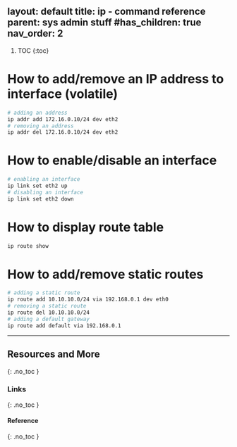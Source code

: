 layout: default
title: ip - command reference
parent: sys admin stuff
#has_children: true
nav_order: 2
---

1. TOC
{:toc}

# How to add/remove an IP address to interface (volatile)
```bash
# adding an address
ip addr add 172.16.0.10/24 dev eth2
# removing an address
ip addr del 172.16.0.10/24 dev eth2
```

# How to enable/disable an interface
```bash
# enabling an interface
ip link set eth2 up
# disabling an interface
ip link set eth2 down
```

# How to display route table
```bash
ip route show
```

# How to add/remove static routes
```bash
# adding a static route
ip route add 10.10.10.0/24 via 192.168.0.1 dev eth0
# removing a static route
ip route del 10.10.10.0/24
# adding a default gateway
ip route add default via 192.168.0.1
```

---

## Resources and More
{: .no_toc }
### Links
{: .no_toc }
#### Reference
{: .no_toc }
